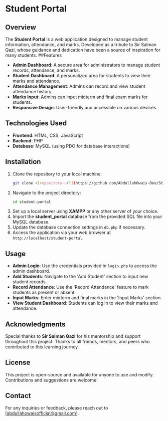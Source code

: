 # **Student Portal**

## Overview
The **Student Portal** is a web application designed to manage student information, attendance, and marks. Developed as a tribute to Sir Salman Qazi, whose guidance and dedication have been a source of inspiration for many students.
##Features
- **Admin Dashboard**: A secure area for administrators to manage student records, attendance, and marks.
- **Student Dashboard**: A personalized area for students to view their marks and attendance.
- **Attendance Management**: Admins can record and view student attendance history.
- **Marks Input**: Admins can input midterm and final exam marks for students.
- **Responsive Design**: User-friendly and accessible on various devices.
## Technologies Used
- **Frontend**: HTML, CSS, JavaScript
- **Backend**: PHP
- **Database**: MySQL (using PDO for database interactions)
## Installation
1. Clone the repository to your local machine:
   ```bash
   git clone <[repository-url](https://github.com/AbdullahOwais-Dev/Student-Portal)>
   ```
2. Navigate to the project directory:
   ```bash
   cd student-portal
   ```
3. Set up a local server using **XAMPP** or any other server of your choice.
4. Import the **student_portal** database from the provided SQL file into your MySQL database.
5. Update the database connection settings in `db.php` if necessary.
6. Access the application via your web browser at `http://localhost/student-portal`.
## Usage
- **Admin Login**: Use the credentials provided in `login.php` to access the admin dashboard.
- **Add Students**: Navigate to the 'Add Student' section to input new student records.
- **Record Attendance**: Use the 'Record Attendance' feature to mark students as present or absent.
- **Input Marks**: Enter midterm and final marks in the 'Input Marks' section.
- **View Student Dashboard**: Students can log in to view their marks and attendance.
## Acknowledgments
Special thanks to **Sir Salman Qazi** for his mentorship and support throughout this project.
Thanks to all friends, mentors, and peers who contributed to this learning journey.
## License
This project is open-source and available for anyone to use and modify. Contributions and suggestions are welcome!
## Contact
For any inquiries or feedback, please reach out to [abdullahowaisofficial@gmail.com].
